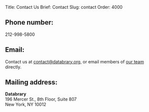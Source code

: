 Title: Contact Us
Brief: Contact
Slug: contact
Order: 4000

## Phone number:
212-998-5800

## Email:
Contact us at [contact@databrary.org](mailto:contact@databrary.org "Email Databrary"), or email members of [our team](/community/team.html "Our Team") directly.

## Mailing address:
**Databrary**<br/>
196 Mercer St., 8th Floor, Suite 807<br/>
New York, NY 10012
